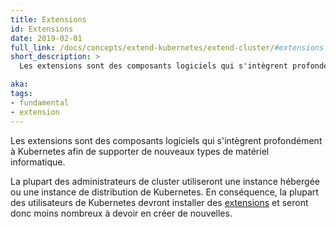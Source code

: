 ```yaml
---
title: Extensions
id: Extensions
date: 2019-02-01
full_link: /docs/concepts/extend-kubernetes/extend-cluster/#extensions
short_description: >
  Les extensions sont des composants logiciels qui s'intègrent profondément à Kubernetes afin de supporter de nouveaux types de matériel informatique.

aka:
tags:
- fundamental
- extension
---
```

 Les extensions sont des composants logiciels qui s'intègrent profondément à Kubernetes afin de supporter de nouveaux types de matériel informatique.

<!--more-->

La plupart des administrateurs de cluster utiliseront une instance hébergée ou une instance de distribution de Kubernetes. En conséquence, la plupart des utilisateurs de Kubernetes devront installer des [extensions](/docs/concepts/extend-kubernetes/extend-cluster/#extensions) et seront donc moins nombreux à devoir en créer de nouvelles.
